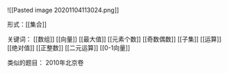 ![[Pasted image 20201104113024.png]]

形式：[[集合]]

关键词：
[[数组]]
[[向量]]
[[最大值]] 
[[元素个数]]
[[奇数偶数]] 
[[子集]]
[[运算]] 
[[绝对值]]
[[正整数]]
[[二元运算]]
[[0-1向量]]


类似的题目：
2010年北京卷
